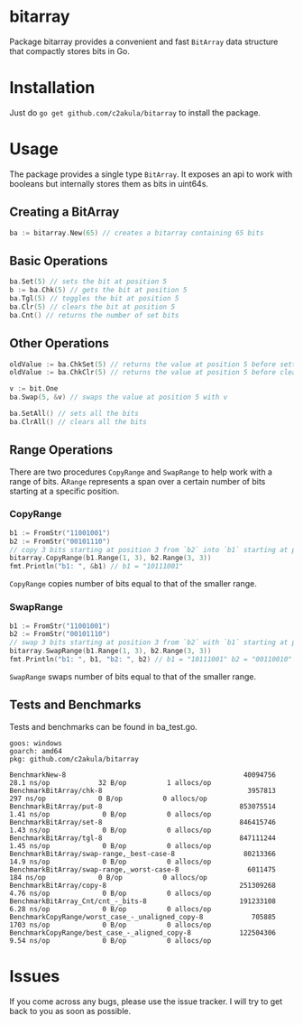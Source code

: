 # bitarray
Package bitarray provides a convenient and fast `BitArray` data structure that compactly stores bits in Go.

# Installation
Just do `go get github.com/c2akula/bitarray` to install the package.

# Usage
The package provides a single type `BitArray`. It exposes an api to work with booleans but internally stores them as bits in uint64s.
## Creating a BitArray
```go
ba := bitarray.New(65) // creates a bitarray containing 65 bits
```
## Basic Operations
```go
ba.Set(5) // sets the bit at position 5
b := ba.Chk(5) // gets the bit at position 5
ba.Tgl(5) // toggles the bit at position 5
ba.Clr(5) // clears the bit at position 5
ba.Cnt() // returns the number of set bits
```
## Other Operations
```go
oldValue := ba.ChkSet(5) // returns the value at position 5 before setting it
oldValue := ba.ChkClr(5) // returns the value at position 5 before clearing it

v := bit.One
ba.Swap(5, &v) // swaps the value at position 5 with v

ba.SetAll() // sets all the bits
ba.ClrAll() // clears all the bits
```

## Range Operations
There are two procedures `CopyRange` and `SwapRange` to help work with a range of bits. A`Range` represents
a span over a certain number of bits starting at a specific position.
### CopyRange
```go
b1 := FromStr("11001001")
b2 := FromStr("00101110")
// copy 3 bits starting at position 3 from `b2` into `b1` starting at position 1 
bitarray.CopyRange(b1.Range(1, 3), b2.Range(3, 3))
fmt.Println("b1: ", &b1) // b1 = "10111001"
```
`CopyRange` copies number of bits equal to that of the smaller range.

### SwapRange
```go
b1 := FromStr("11001001")
b2 := FromStr("00101110")
// swap 3 bits starting at position 3 from `b2` with `b1` starting at position 1
bitarray.SwapRange(b1.Range(1, 3), b2.Range(3, 3))
fmt.Println("b1: ", b1, "b2: ", b2) // b1 = "10111001" b2 = "00110010" 
```
`SwapRange` swaps number of bits equal to that of the smaller range.

## Tests and Benchmarks
Tests and benchmarks can be found in ba_test.go.
```
goos: windows
goarch: amd64
pkg: github.com/c2akula/bitarray

BenchmarkNew-8                                            40094756              28.1 ns/op            32 B/op          1 allocs/op
BenchmarkBitArray/chk-8                                    3957813               297 ns/op             0 B/op          0 allocs/op
BenchmarkBitArray/put-8                                  853075514              1.41 ns/op             0 B/op          0 allocs/op
BenchmarkBitArray/set-8                                  846415746              1.43 ns/op             0 B/op          0 allocs/op
BenchmarkBitArray/tgl-8                                  847111244              1.45 ns/op             0 B/op          0 allocs/op
BenchmarkBitArray/swap-range,_best-case-8                 80213366              14.9 ns/op             0 B/op          0 allocs/op
BenchmarkBitArray/swap-range,_worst-case-8                 6011475               184 ns/op             0 B/op          0 allocs/op
BenchmarkBitArray/copy-8                                 251309268              4.76 ns/op             0 B/op          0 allocs/op
BenchmarkBitArray_Cnt/cnt_-_bits-8                       191233108              6.28 ns/op             0 B/op          0 allocs/op
BenchmarkCopyRange/worst_case_-_unaligned_copy-8            705885              1703 ns/op             0 B/op          0 allocs/op
BenchmarkCopyRange/best_case_-_aligned_copy-8            122504306              9.54 ns/op             0 B/op          0 allocs/op

```

# Issues
If you come across any bugs, please use the issue tracker. I will try to get back to you as soon as possible.
